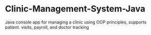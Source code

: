 # Clinic-Management-System-Java
Java console app for managing a clinic using OOP principles, supports patient. visits, payroll, and doctor tracking
